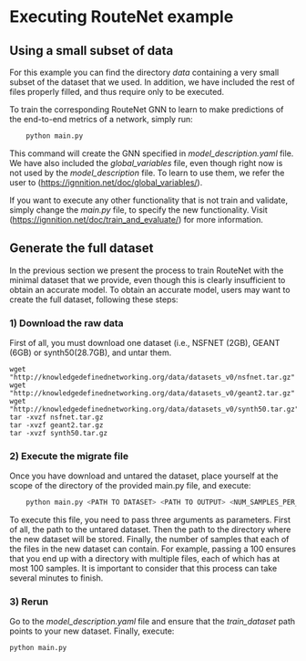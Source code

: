 # Executing RouteNet example

## Using a small subset of data
For this example you can find the directory *data* containing a very small subset of the dataset that we used. In addition, we have included the rest of files properly filled, and thus require only to be executed.

To train the corresponding RouteNet GNN to learn to make predictions of the end-to-end metrics of a network, simply run:

```python
    python main.py
```

This command will create the GNN specified in *model_description.yaml* file. We have also included the *global_variables* file, even though right now is not used by the *model_description* file. To learn to use them, we refer the user to (https://ignnition.net/doc/global_variables/).

If you want to execute any other functionality that is not train and validate, simply change the *main.py* file, to specify the new functionality. Visit (https://ignnition.net/doc/train_and_evaluate/) for more information.

## Generate the full dataset
In the previous section we present the process to train RouteNet with the minimal dataset that we provide, even though this is clearly insufficient to obtain an accurate model. To obtain an accurate model, users may want to create the full dataset, following these steps:

### 1) Download the raw data
First of all, you must download one dataset (i.e., NSFNET (2GB), GEANT (6GB) or synth50(28.7GB), and untar them.
   
    wget "http://knowledgedefinednetworking.org/data/datasets_v0/nsfnet.tar.gz"
    wget "http://knowledgedefinednetworking.org/data/datasets_v0/geant2.tar.gz"
    wget "http://knowledgedefinednetworking.org/data/datasets_v0/synth50.tar.gz"
    tar -xvzf nsfnet.tar.gz 
    tar -xvzf geant2.tar.gz 
    tar -xvzf synth50.tar.gz

### 2) Execute the migrate file
Once you have download and untared the dataset, place yourself at the scope of the directory of the provided main.py file, and  execute:
```python
    python main.py <PATH TO DATASET> <PATH TO OUTPUT> <NUM_SAMPLES_PER_PATH>
```
To execute this file, you need to pass three arguments as parameters. First of all, the path to the untared dataset. Then the path to the directory where the new dataset will be stored. Finally, the number of samples that each of the files in the new dataset can contain. For example, passing a 100 ensures that you end up with a directory with multiple files, each of which has at most 100 samples.
It is important to consider that this process can take several minutes to finish.

### 3) Rerun
Go to the *model_description.yaml* file and ensure that the *train_dataset* path points to your new dataset.
Finally, execute:
```python
python main.py
```
    
